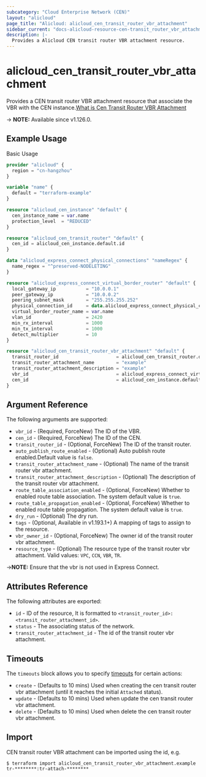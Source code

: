 ```yaml
---
subcategory: "Cloud Enterprise Network (CEN)"
layout: "alicloud"
page_title: "Alicloud: alicloud_cen_transit_router_vbr_attachment"
sidebar_current: "docs-alicloud-resource-cen-transit_router_vbr_attachment"
description: |-
  Provides a Alicloud CEN transit router VBR attachment resource.
---
```


# alicloud_cen_transit_router_vbr_attachment

Provides a CEN transit router VBR attachment resource that associate the VBR with the CEN instance.[What is Cen Transit Router VBR Attachment](https://www.alibabacloud.com/help/en/cen/developer-reference/api-cbn-2017-09-12-createtransitroutervbrattachment)

-> **NOTE:** Available since v1.126.0.

## Example Usage

Basic Usage

```terraform
provider "alicloud" {
  region = "cn-hangzhou"
}

variable "name" {
  default = "terraform-example"
}

resource "alicloud_cen_instance" "default" {
  cen_instance_name = var.name
  protection_level  = "REDUCED"
}

resource "alicloud_cen_transit_router" "default" {
  cen_id = alicloud_cen_instance.default.id
}

data "alicloud_express_connect_physical_connections" "nameRegex" {
  name_regex = "^preserved-NODELETING"
}

resource "alicloud_express_connect_virtual_border_router" "default" {
  local_gateway_ip           = "10.0.0.1"
  peer_gateway_ip            = "10.0.0.2"
  peering_subnet_mask        = "255.255.255.252"
  physical_connection_id     = data.alicloud_express_connect_physical_connections.nameRegex.connections.0.id
  virtual_border_router_name = var.name
  vlan_id                    = 2420
  min_rx_interval            = 1000
  min_tx_interval            = 1000
  detect_multiplier          = 10
}

resource "alicloud_cen_transit_router_vbr_attachment" "default" {
  transit_router_id                     = alicloud_cen_transit_router.default.transit_router_id
  transit_router_attachment_name        = "example"
  transit_router_attachment_description = "example"
  vbr_id                                = alicloud_express_connect_virtual_border_router.default.id
  cen_id                                = alicloud_cen_instance.default.id
}
```
## Argument Reference

The following arguments are supported:

* `vbr_id` - (Required, ForceNew) The ID of the VBR.
* `cen_id` - (Required, ForceNew) The ID of the CEN.
* `transit_router_id` - (Optional, ForceNew) The ID of the transit router.
* `auto_publish_route_enabled` - (Optional) Auto publish route enabled.Default value is `false`.
* `transit_router_attachment_name` - (Optional) The name of the transit router vbr attachment.
* `transit_router_attachment_description` - (Optional) The description of the transit router vbr attachment.
* `route_table_association_enabled` - (Optional, ForceNew) Whether to enabled route table association. The system default value is `true`.
* `route_table_propagation_enabled` - (Optional, ForceNew) Whether to enabled route table propagation. The system default value is `true`.  
* `dry_run` - (Optional) The dry run.
* `tags` - (Optional, Available in v1.193.1+) A mapping of tags to assign to the resource.
* `vbr_owner_id` - (Optional, ForceNew) The owner id of the transit router vbr attachment.
* `resource_type` - (Optional) The resource type of the transit router vbr attachment.  Valid values: `VPC`, `CCN`, `VBR`, `TR`.

->**NOTE:** Ensure that the vbr is not used in Express Connect.

## Attributes Reference

The following attributes are exported:

* `id` - ID of the resource, It is formatted to `<transit_router_id>:<transit_router_attachment_id>`. 
* `status` - The associating status of the network.
* `transit_router_attachment_id` - The id of the transit router vbr attachment.

## Timeouts

The `timeouts` block allows you to specify [timeouts](https://www.terraform.io/docs/configuration-0-11/resources.html#timeouts) for certain actions:

* `create` - (Defaults to 10 mins) Used when creating the cen transit router vbr attachment (until it reaches the initial `Attached` status).
* `update` - (Defaults to 10 mins) Used when update the cen transit router vbr attachment.
* `delete` - (Defaults to 10 mins) Used when delete the cen transit router vbr attachment.

## Import

CEN transit router VBR attachment can be imported using the id, e.g.

```shell
$ terraform import alicloud_cen_transit_router_vbr_attachment.example tr-********:tr-attach-********
```
